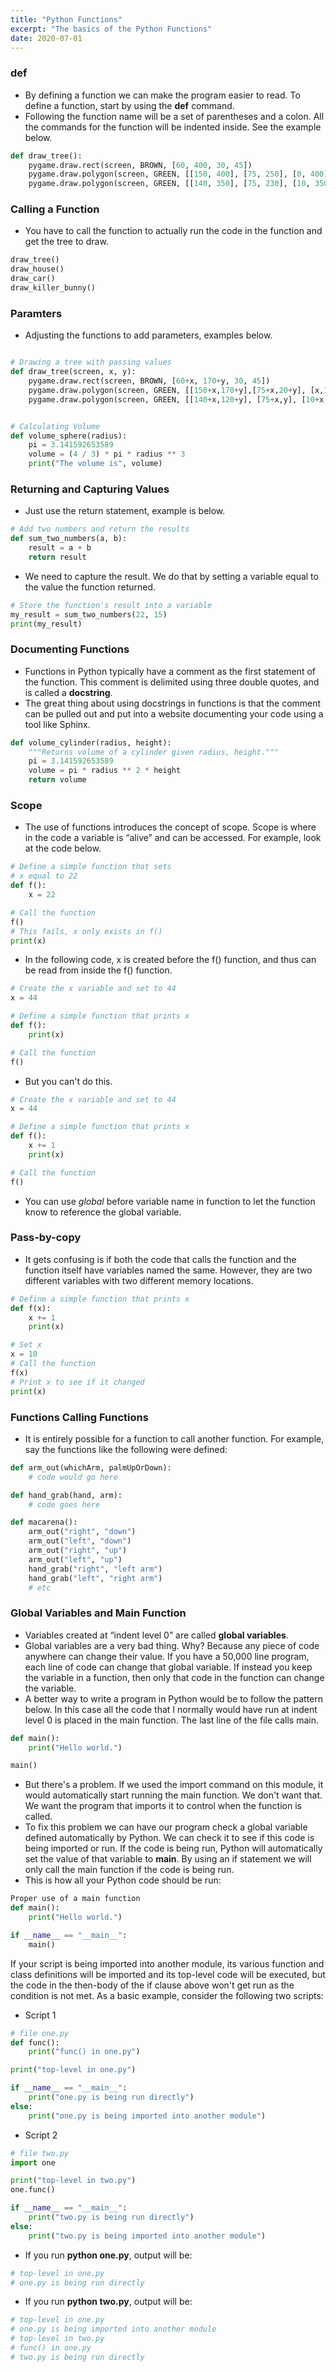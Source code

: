 ```yaml
---
title: "Python Functions"
excerpt: "The basics of the Python Functions"
date: 2020-07-01
---
```



### def

- By defining a function we can make the program easier to read. To define a function, start by using the **def** command.
- Following the function name will be a set of parentheses and a colon. All the commands for the function will be indented inside. See the example below.

```python
def draw_tree():
    pygame.draw.rect(screen, BROWN, [60, 400, 30, 45])
    pygame.draw.polygon(screen, GREEN, [[150, 400], [75, 250], [0, 400]])
    pygame.draw.polygon(screen, GREEN, [[140, 350], [75, 230], [10, 350]])
```

### Calling a Function

- You have to call the function to actually run the code in the function and get the tree to draw.

```python
draw_tree()
draw_house()
draw_car()
draw_killer_bunny()
```

### Paramters

- Adjusting the functions to add parameters, examples below.

```python

# Drawing a tree with passing values
def draw_tree(screen, x, y):
    pygame.draw.rect(screen, BROWN, [60+x, 170+y, 30, 45])
    pygame.draw.polygon(screen, GREEN, [[150+x,170+y],[75+x,20+y], [x,170+y]])
    pygame.draw.polygon(screen, GREEN, [[140+x,120+y], [75+x,y], [10+x,120+y]])


# Calculating Volume
def volume_sphere(radius):
    pi = 3.141592653589
    volume = (4 / 3) * pi * radius ** 3
    print("The volume is", volume)
```

### Returning and Capturing Values

- Just use the return statement, example is below.

```python
# Add two numbers and return the results
def sum_two_numbers(a, b):
    result = a + b
    return result
```

- We need to capture the result. We do that by setting a variable equal to the value the function returned.

```python
# Store the function's result into a variable
my_result = sum_two_numbers(22, 15)
print(my_result)
```

### Documenting Functions

- Functions in Python typically have a comment as the first statement of the function. This comment is delimited using three double quotes, and is called a **docstring**.
- The great thing about using docstrings in functions is that the comment can be pulled out and put into a website documenting your code using a tool like Sphinx.

```python
def volume_cylinder(radius, height):
    """Returns volume of a cylinder given radius, height."""
    pi = 3.141592653589
    volume = pi * radius ** 2 * height
    return volume
```

### Scope

- The use of functions introduces the concept of scope. Scope is where in the code a variable is “alive” and can be accessed. For example, look at the code below.

```python
# Define a simple function that sets
# x equal to 22
def f():
    x = 22

# Call the function
f()
# This fails, x only exists in f()
print(x)
```

- In the following code, x is created before the f() function, and thus can be read from inside the f() function.

```python
# Create the x variable and set to 44
x = 44

# Define a simple function that prints x
def f():
    print(x)

# Call the function
f()
```

- But you can't do this.

```python
# Create the x variable and set to 44
x = 44

# Define a simple function that prints x
def f():
    x += 1
    print(x)

# Call the function
f()
```

- You can use *global* before variable name in function to let the function know to reference the global variable.

### Pass-by-copy

- It gets confusing is if both the code that calls the function and the function itself have variables named the same. However, they are two different variables with two different memory locations.

```python
# Define a simple function that prints x
def f(x):
    x += 1
    print(x)

# Set x
x = 10
# Call the function
f(x)
# Print x to see if it changed
print(x)
```

### Functions Calling Functions

- It is entirely possible for a function to call another function. For example, say the functions like the following were defined:

```python
def arm_out(whichArm, palmUpOrDown):
    # code would go here

def hand_grab(hand, arm):
    # code goes here

def macarena():
    arm_out("right", "down")
    arm_out("left", "down")
    arm_out("right", "up")
    arm_out("left", "up")
    hand_grab("right", "left arm")
    hand_grab("left", "right arm")
    # etc
```

### Global Variables and Main Function

- Variables created at “indent level 0” are called **global variables**.
- Global variables are a very bad thing. Why? Because any piece of code anywhere can change their value. If you have a 50,000 line program, each line of code can change that global variable. If instead you keep the variable in a function, then only that code in the function can change the variable.
- A better way to write a program in Python would be to follow the pattern below. In this case all the code that I normally would have run at indent level 0 is placed in the main function. The last line of the file calls main.

```python
def main():
    print("Hello world.")

main()
```

- But there's a problem. If we used the import command on this module, it would automatically start running the main function. We don't want that. We want the program that imports it to control when the function is called.
- To fix this problem we can have our program check a global variable defined automatically by Python. We can check it to see if this code is being imported or run. If the code is being run, Python will automatically set the value of that variable to __main__. By using an if statement we will only call the main function if the code is being run.
- This is how all your Python code should be run:

```python
Proper use of a main function
def main():
    print("Hello world.")

if __name__ == "__main__":
    main()
```

If your script is being imported into another module, its various function and class definitions will be imported and its top-level code will be executed, but the code in the then-body of the if clause above won't get run as the condition is not met. As a basic example, consider the following two scripts:

- Script 1

```python
# file one.py
def func():
    print("func() in one.py")

print("top-level in one.py")

if __name__ == "__main__":
    print("one.py is being run directly")
else:
    print("one.py is being imported into another module")
```

- Script 2

```python
# file two.py
import one

print("top-level in two.py")
one.func()

if __name__ == "__main__":
    print("two.py is being run directly")
else:
    print("two.py is being imported into another module")
```

- If you run **python one.py**, output will be:

```python
# top-level in one.py
# one.py is being run directly
```

- If you run **python two.py**, output will be:

```python
# top-level in one.py
# one.py is being imported into another module
# top-level in two.py
# func() in one.py
# two.py is being run directly
```
